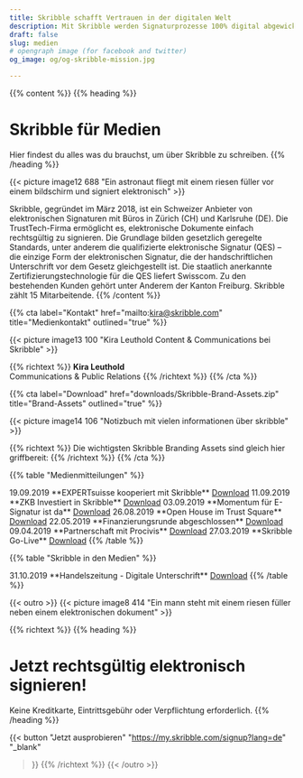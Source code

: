 ```yaml
---
title: Skribble schafft Vertrauen in der digitalen Welt
description: Mit Skribble werden Signaturprozesse 100% digital abgewickelt, basierend auf der qualifizierten elektronischen Signatur “QES” - die e-Unterschrift, die vor Schweizer und EU Gesetz der handschriftlichen Unterschrift gleichgestellt ist.
draft: false
slug: medien
# opengraph image (for facebook and twitter)
og_image: og/og-skribble-mission.jpg

---
```


{{% content %}}
{{% heading %}}
# Skribble für Medien
Hier findest du alles was du brauchst, um über Skribble zu schreiben.
{{% /heading %}}

{{< picture image12 688 "Ein astronaut fliegt mit einem riesen füller vor einem bildschirm und signiert elektronisch" >}}

Skribble, gegründet im März 2018, ist ein Schweizer Anbieter von elektronischen Signaturen mit Büros in Zürich (CH) und Karlsruhe (DE). Die TrustTech-Firma ermöglicht es, elektronische Dokumente einfach rechtsgültig zu signieren. Die Grundlage bilden gesetzlich geregelte Standards, unter anderem die qualifizierte elektronische Signatur (QES) – die einzige Form der elektronischen Signatur, die der handschriftlichen Unterschrift vor dem Gesetz gleichgestellt ist. Die staatlich anerkannte Zertifizierungstechnologie für die QES liefert Swisscom. Zu den bestehenden Kunden gehört unter Anderem der Kanton Freiburg. Skribble zählt 15 Mitarbeitende.
{{% /content %}}

{{% cta
  label="Kontakt"
  href="mailto:kira@skribble.com"
  title="Medienkontakt"
  outlined="true"
%}}

{{< picture image13 100 "Kira Leuthold Content & Communications bei Skribble" >}}

{{% richtext %}}
**Kira Leuthold**<br>
Communications & Public Relations
{{% /richtext %}}
{{% /cta %}}

{{% cta
  label="Download"
  href="downloads/Skribble-Brand-Assets.zip"
  title="Brand-Assets"
  outlined="true"
%}}

{{< picture image14 106 "Notizbuch mit vielen informationen über skribble" >}}

{{% richtext %}}
Die wichtigsten Skribble Branding Assets sind gleich hier griffbereit:
{{% /richtext %}}
{{% /cta %}}

{{% table "Medienmitteilungen" %}}
<tr>
  <td>19.09.2019</td>
  <td>**EXPERTsuisse kooperiert mit Skribble**</td>
  <td>
    <a href="downloads/20190919-Medienmitteilung-EXPERTsuisse-kooperiert-mit-Skribble.pdf" target="_blank">Download</a>
  </td>
</tr>
<tr>
  <td>11.09.2019</td>
  <td>**ZKB Investiert in Skribble**</td>
  <td>
    <a href="downloads/20190911-Medienmitteilung-ZKB-investiert-in-Skribble.pdf" target="_blank">Download</a>
  </td>
</tr>
<tr>
  <td>03.09.2019</td>
  <td>**Momentum für E-Signatur ist da**</td>
  <td>
    <a href="downloads/20190903-Das-Momentum-für-die-elektronische-Signatur-ist-da.pdf" target="_blank">Download</a>
  </td>
</tr>
<tr>
  <td>26.08.2019</td>
  <td>**Open House im Trust Square**</td>
  <td>
    <a href="downloads/20190826-Digitaltag-im-Trust-Square-mit-Skribble.pdf" target="_blank">Download</a>
  </td>
</tr>
<tr>
  <td>22.05.2019</td>
  <td>**Finanzierungsrunde abgeschlossen**</td>
  <td>
    <a href="downloads/20190522-medienmitteilung-skribble-abschluss-finanzierungsrunde.pdf" target="_blank">Download</a>
  </td>
</tr>
<tr>
  <td>09.04.2019</td>
  <td>**Partnerschaft mit Procivis**</td>
  <td>
    <a href="downloads/20190409-press-release-procivis-skribble-collaboration.pdf" target="_blank">Download</a>
  </td>
</tr>
<tr>
  <td style="width:10%;">27.03.2019</td>
  <td style="width:80%;">**Skribble Go-Live**</td>
  <td style="width:10%;">
    <a href="downloads/20190327-medienmitteilung-skribble-go-live.pdf" target="_blank">Download</a>
  </td>
</tr>
{{% /table %}}


{{% table "Skribble in den Medien" %}}
<tr>
  <td style="width:10%;">31.10.2019</td>
  <td style="width:80%;">**Handelszeitung - Digitale Unterschrift**</td>
  <td style="width:10%;">
    <a href="downloads/20191031-Handelzeitung.pdf" target="_blank">Download</a>
  </td>
</tr>
{{% /table %}}


{{< outro >}}
{{< picture image8 414 "Ein mann steht mit einem riesen füller neben einem elektronischen dokument" >}}

{{% richtext %}}
{{% heading %}}
# Jetzt rechtsgültig elektronisch signieren!
Keine Kreditkarte, Eintrittsgebühr oder Verpflichtung erforderlich.
{{% /heading %}}

{{< button
  "Jetzt ausprobieren"
  "https://my.skribble.com/signup?lang=de"
  "_blank"
>}}
{{% /richtext %}}
{{< /outro >}}
